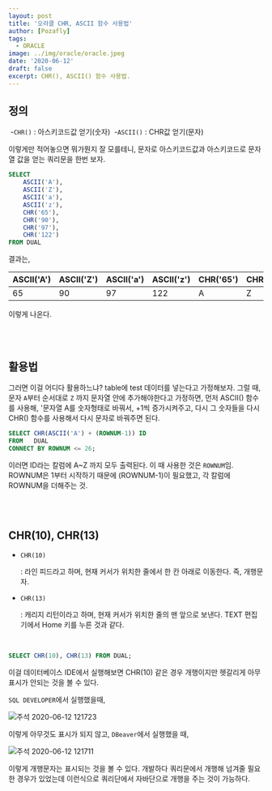 ```yaml
---
layout: post
title: '오라클 CHR, ASCII 함수 사용법'
author: [Pozafly]
tags:
  - ORACLE
image: ../img/oracle/oracle.jpeg
date: '2020-06-12'
draft: false
excerpt: CHR(), ASCII() 함수 사용법.
---
```


## 정의

​ -`CHR()` : 아스키코드값 얻기(숫자)
​ -`ASCII()` : CHR값 얻기(문자)

이렇게만 적어놓으면 뭐가뭔지 잘 모를테니, 문자로 아스키코드값과 아스키코드로 문자열 값을 얻는 쿼리문을 한번 보자.

```sql
SELECT
	ASCII('A'),
	ASCII('Z'),
	ASCII('a'),
	ASCII('z'),
	CHR('65'),
	CHR('90'),
	CHR('97'),
	CHR('122')
FROM DUAL
```

결과는,

| ASCII('A') | ASCII('Z') | ASCII('a') | ASCII('z') | CHR('65') | CHR('90') | CHR('97') | CHR('122') |
| ---------- | ---------- | ---------- | ---------- | --------- | --------- | --------- | ---------- |
| 65         | 90         | 97         | 122        | A         | Z         | a         | z          |

이렇게 나온다.

<br/><br/>

## 활용법

그러면 이걸 어디다 활용하느냐? table에 test 데이터를 넣는다고 가정해보자. 그럴 때, 문자 `A`부터 순서대로 `Z` 까지 문자열 안에 추가해야한다고 가정하면, 먼저 ASCII() 함수를 사용해, '문자열 A를 숫자형태로 바꿔서, +1씩 증가시켜주고, 다시 그 숫자들을 다시 CHR() 함수를 사용해서 다시 문자로 바꿔주면 된다.

```sql
SELECT CHR(ASCII('A') + (ROWNUM-1)) ID
FROM   DUAL
CONNECT BY ROWNUM <= 26;
```

이러면 ID라는 칼럼에 A~Z 까지 모두 출력된다. 이 때 사용한 것은 `ROWNUM`임. ROWNUM은 1부터 시작하기 때문에 (ROWNUM-1)이 필요했고, 각 칼럼에 ROWNUM을 더해주는 것.

<br/><br/>

## CHR(10), CHR(13)

- `CHR(10)`

  : 라인 피드라고 하며, 현재 커서가 위치한 줄에서 한 칸 아래로 이동한다. 즉, 개행문자.

- `CHR(13)`

  : 캐리지 리턴이라고 하며, 현재 커서가 위치한 줄의 맨 앞으로 보낸다. TEXT 편집기에서 Home 키를 누른 것과 같다.

<br/>

```sql
SELECT CHR(10), CHR(13) FROM DUAL;
```

이걸 데이터베이스 IDE에서 실행해보면 CHR(10) 같은 경우 개행이지만 헷갈리게 아무 표시가 안되는 것을 볼 수 있다.

`SQL DEVELOPER`에서 실행했을때,

![주석 2020-06-12 121723](https://user-images.githubusercontent.com/59427983/84461248-f4cf5b00-aca6-11ea-82ca-603204390d22.png)

이렇게 아무것도 표시가 되지 않고, `DBeaver`에서 실행했을 때,

![주석 2020-06-12 121711](https://user-images.githubusercontent.com/59427983/84461240-eda84d00-aca6-11ea-9e97-c2fcad6ff7ea.png)

이렇게 개행문자는 표시되는 것을 볼 수 있다. 개발하다 쿼리문에서 개행해 넘겨줄 필요한 경우가 있었는데 이런식으로 쿼리단에서 자바단으로 개행을 주는 것이 가능하다.
